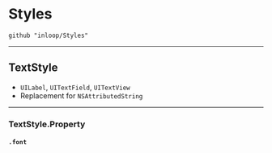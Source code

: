 # Styles
```
github "inloop/Styles"
```
---
## TextStyle

* `UILabel`, `UITextField`, `UITextView`
* Replacement for `NSAttributedString`

---

### TextStyle.Property
#### `.font`

